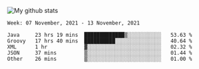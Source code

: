 ![My github stats](https://github-readme-stats.vercel.app/api?username=romvoid95&theme=gruvbox&include_all_commits=true&show_icons=true")

<!--START_SECTION:waka-->
```text
Week: 07 November, 2021 - 13 November, 2021

Java     23 hrs 19 mins  █████████████▒░░░░░░░░░░░   53.63 % 
Groovy   17 hrs 40 mins  ██████████░░░░░░░░░░░░░░░   40.64 % 
XML      1 hr            ▓░░░░░░░░░░░░░░░░░░░░░░░░   02.32 % 
JSON     37 mins         ▒░░░░░░░░░░░░░░░░░░░░░░░░   01.44 % 
Other    26 mins         ▒░░░░░░░░░░░░░░░░░░░░░░░░   01.00 % 
```
<!--END_SECTION:waka-->
